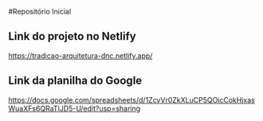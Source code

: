 #Repositório Inicial

## Link do projeto no Netlify

https://tradicao-arquitetura-dnc.netlify.app/

## Link da planilha do Google

https://docs.google.com/spreadsheets/d/1ZcyVr0ZkXLuCP5QOicCokHjxasWuaXFs6QRaTlJD5-U/edit?usp=sharing

